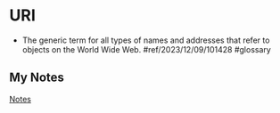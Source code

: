 # URI
- The generic term for all types of names and addresses that refer to objects on the World Wide Web. #ref/2023/12/09/101428 #glossary 
## My Notes
[Notes](mynotes/uniform-resource-identifier-notes.md)
